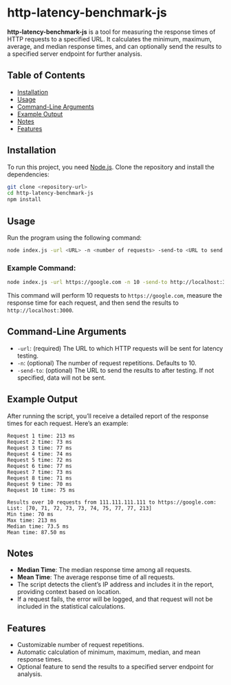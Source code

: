 # http-latency-benchmark-js

**http-latency-benchmark-js** is a tool for measuring the response times of HTTP requests to a specified URL. It calculates the minimum, maximum, average, and median response times, and can optionally send the results to a specified server endpoint for further analysis.

## Table of Contents

- [Installation](#installation)
- [Usage](#usage)
- [Command-Line Arguments](#command-line-arguments)
- [Example Output](#example-output)
- [Notes](#notes)
- [Features](#features)

## Installation

To run this project, you need [Node.js](https://nodejs.org/). Clone the repository and install the dependencies:

```bash
git clone <repository-url>
cd http-latency-benchmark-js
npm install
```

## Usage

Run the program using the following command:

```bash
node index.js -url <URL> -n <number of requests> -send-to <URL to send results>
```

### Example Command:

```bash
node index.js -url https://google.com -n 10 -send-to http://localhost:3000
```

This command will perform 10 requests to `https://google.com`, measure the response time for each request, and then send the results to `http://localhost:3000`.

## Command-Line Arguments

- `-url`: (required) The URL to which HTTP requests will be sent for latency testing.
- `-n`: (optional) The number of request repetitions. Defaults to 10.
- `-send-to`: (optional) The URL to send the results to after testing. If not specified, data will not be sent.

## Example Output

After running the script, you’ll receive a detailed report of the response times for each request. Here’s an example:

```plaintext
Request 1 time: 213 ms
Request 2 time: 73 ms
Request 3 time: 77 ms
Request 4 time: 74 ms
Request 5 time: 72 ms
Request 6 time: 77 ms
Request 7 time: 73 ms
Request 8 time: 71 ms
Request 9 time: 70 ms
Request 10 time: 75 ms

Results over 10 requests from 111.111.111.111 to https://google.com:
List: [70, 71, 72, 73, 73, 74, 75, 77, 77, 213]
Min time: 70 ms
Max time: 213 ms
Median time: 73.5 ms
Mean time: 87.50 ms
```

## Notes

- **Median Time**: The median response time among all requests.
- **Mean Time**: The average response time of all requests.
- The script detects the client’s IP address and includes it in the report, providing context based on location.
- If a request fails, the error will be logged, and that request will not be included in the statistical calculations.

## Features

- Customizable number of request repetitions.
- Automatic calculation of minimum, maximum, median, and mean response times.
- Optional feature to send the results to a specified server endpoint for analysis.